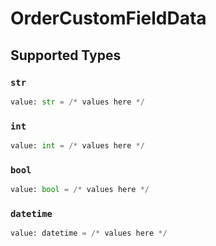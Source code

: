 # OrderCustomFieldData


## Supported Types

### `str`

```python
value: str = /* values here */
```

### `int`

```python
value: int = /* values here */
```

### `bool`

```python
value: bool = /* values here */
```

### `datetime`

```python
value: datetime = /* values here */
```

